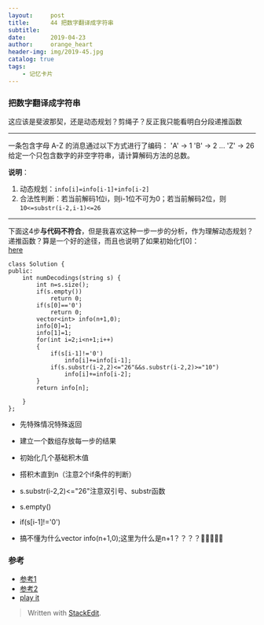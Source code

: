 ```yaml
---
layout:     post
title:      44 把数字翻译成字符串
subtitle:     
date:       2019-04-23
author:     orange_heart
header-img: img/2019-45.jpg
catalog: true
tags:
    - 记忆卡片
---
```


###  把数字翻译成字符串

这应该是斐波那契，还是动态规划？剪绳子？反正我只能看明白分段递推函数

----------------
一条包含字母 A-Z 的消息通过以下方式进行了编码：
'A' -> 1
'B' -> 2
...
'Z' -> 26
给定一个只包含数字的非空字符串，请计算解码方法的总数。


**说明**：

1.  动态规划：`info[i]=info[i-1]+info[i-2]`
2.  合法性判断：若当前解码1位i，则i-1位不可为0；若当前解码2位，则`10<=substr(i-2,i-1)<=26`

---------------------

下面这4步**与代码不符合**，但是我喜欢这种一步一步的分析，作为理解动态规划？递推函数？算是一个好的途径，而且也说明了如果初始化f[0]：  
[here](https://blog.csdn.net/yuanliang861/article/details/83536407)

```objk
class Solution {
public:
    int numDecodings(string s) {
        int n=s.size();
        if(s.empty())
            return 0;
        if(s[0]=='0')
            return 0;
        vector<int> info(n+1,0);
        info[0]=1;
        info[1]=1;
        for(int i=2;i<n+1;i++)
        {
            if(s[i-1]!='0')
                info[i]+=info[i-1];
            if(s.substr(i-2,2)<="26"&&s.substr(i-2,2)>="10")
                info[i]+=info[i-2];
        }
        return info[n];
        
    }
};
```

 - 先特殊情况特殊返回
 - 建立一个数组存放每一步的结果
 - 初始化几个基础积木值
 - 搭积木直到n（注意2个if条件的判断）



 - s.substr(i-2,2)<="26"注意双引号、substr函数
 - s.empty()
 - if(s[i-1]!='0')
 - 搞不懂为什么vector<int> info(n+1,0);这里为什么是n+1？？？？🧐🧐🧐🧐🧐

### 参考

- [参考1](https://github.com/zhedahht/CodingInterviewChinese2)
- [参考2](https://github.com/gatieme/CodingInterviews)
- [play it](https://leetcode-cn.com/problems/decode-ways/)


> Written with [StackEdit](https://stackedit.io/).

<head>
    <script src="https://cdn.mathjax.org/mathjax/latest/MathJax.js?config=TeX-AMS-MML_HTMLorMML" type="text/javascript"></script>
    <script type="text/x-mathjax-config">
        MathJax.Hub.Config({
            tex2jax: {
            skipTags: ['script', 'noscript', 'style', 'textarea', 'pre'],
            inlineMath: [['$','$']]
            }
        });
    </script>
</head>
<!--stackedit_data:
eyJoaXN0b3J5IjpbMjAyNjg3MjkzNCwtMTc5NjM4MzYyNiw0Nz
AxMDg4MzgsLTE5MjE2NDU2Nyw2NTA4Mzg1MzgsLTE0NjIyNTY0
NzQsOTI4NTQ2MTZdfQ==
-->